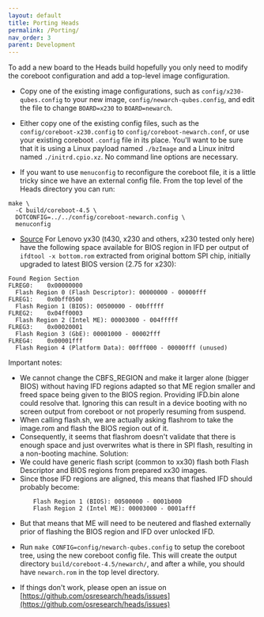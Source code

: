 ```yaml
---
layout: default
title: Porting Heads
permalink: /Porting/
nav_order: 3
parent: Development
---
```


To add a new board to the Heads build hopefully you only need to modify
the coreboot configuration and add a top-level image configuration.

* Copy one of the existing image configurations, such as `config/x230-qubes.config`
to your new image, `config/newarch-qubes.config`, and edit the file to change
`BOARD=x230` to `BOARD=newarch`.

* Either copy one of the existing config files, such as the
`config/coreboot-x230.config` to `config/coreboot-newarch.conf`,
or use your existing coreboot `.config` file in its place.  You'll want to
be sure that it is using a Linux payload named `./bzImage` and a Linux initrd
named `./initrd.cpio.xz`.  No command line options are necessary.

* If you want to use `menuconfig` to reconfigure the coreboot file,
it is a little tricky since we have an external config file.  From the
top level of the Heads directory you can run:

```shell
make \
  -C build/coreboot-4.5 \
  DOTCONFIG=../../config/coreboot-newarch.config \
  menuconfig
```

* [Source](https://github.com/osresearch/heads/issues/667#issuecomment-638971582)
 For Lenovo yx30 (t430, x230 and others, x230 tested only here) have the
 following space available for BIOS region in IFD per output of
 `ifdtool -x bottom.rom` extracted from original bottom SPI chip, initially
 upgraded to latest BIOS version (2.75 for x230):

```text
Found Region Section
FLREG0:    0x00000000
  Flash Region 0 (Flash Descriptor): 00000000 - 00000fff
FLREG1:    0x0bff0500
  Flash Region 1 (BIOS): 00500000 - 00bfffff
FLREG2:    0x04ff0003
  Flash Region 2 (Intel ME): 00003000 - 004fffff
FLREG3:    0x00020001
  Flash Region 3 (GbE): 00001000 - 00002fff
FLREG4:    0x00001fff
  Flash Region 4 (Platform Data): 00fff000 - 00000fff (unused)
```

Important notes:
  * We cannot change the CBFS_REGION and make it larger alone (bigger BIOS)
  without having IFD regions adapted so that ME region smaller and freed space
  being given to the BIOS region. Providing IFD.bin alone could resolve that.
  Ignoring this can result in a device booting with no screen output from
  coreboot or not properly resuming from suspend.
  * When calling flash.sh, we are actually asking flashrom to take the image.rom
  and flash the BIOS region out of it.
  * Consequently, it seems that flashrom doesn't validate that there is enough
  space and just overwrites what is there in SPI flash, resulting in a
  non-booting machine.
Solution:
 * We could have generic flash script (common to xx30) flash both Flash
 Descriptor and BIOS regions from prepared xx30 images.
 * Since those IFD regions are aligned, this means that flashed IFD
 should probably become:

 ```text
        Flash Region 1 (BIOS): 00500000 - 0001b000
        Flash Region 2 (Intel ME): 00003000 - 0001afff
  ```

  * But that means that ME will need to be neutered and flashed externally prior
  of flashing the BIOS region and IFD over unlocked IFD.


* Run `make CONFIG=config/newarch-qubes.config` to setup the coreboot tree,
using the new coreboot config file.  This will create the output directory
`build/coreboot-4.5/newarch/`, and after a while, you should have `newarch.rom`
in the top level directory.

* If things don't work, please open an issue on [https://github.com/osresearch/heads/issues](https://github.com/osresearch/heads/issues)
